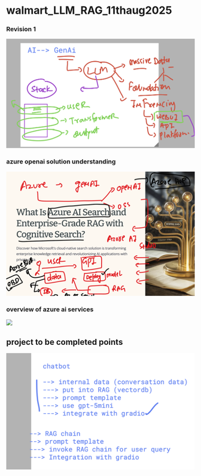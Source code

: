 # walmart_LLM_RAG_11thaug2025

### Revision 1

<img src="rev1.png">

### azure openai solution understanding 

<img src="rev2.png">


### overview of azure ai services 

<img src="ai.png">


## project to be completed points 

<img src="ai2.png">